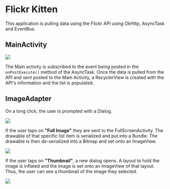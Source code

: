 # Flickr Kitten

This application is pulling data using the Flickr API using OkHttp, AsyncTask and EventBus.

## MainActivity

![](https://github.com/ssmobile/flicker-kitten-app/blob/master/screenshots/MainActivity.png?raw=true)

The Main activity is subscribed to the event being posted in the `onPostExecute()` method of the AsyncTask.
Once the data is pulled from the API and sent posted to the Main Activity, a RecyclerView is created with the API's information and the list is populated.

## ImageAdapter

On a long click, the user is prompted with a Dialog. 

![](https://github.com/ssmobile/flicker-kitten-app/blob/master/screenshots/DialogOptions.png?raw=true)

If the user taps on __"Full Image"__ they are sent to the FullScreenActivity.
The drawable of that specific list item is serialized and put into a Bundle.
The drawable is then de-serialized into a Bitmap and set onto an ImageView.

![](https://github.com/ssmobile/flicker-kitten-app/blob/master/screenshots/FullScreenActivity.png?raw=true)

If the user taps on __"Thumbnail"__, a new dialog opens. A layout to hold the image is inflated and the image is set onto an ImageView of that layout. Thus, the user can see a thumbnail of the image they selected.

![](https://github.com/ssmobile/flicker-kitten-app/blob/master/screenshots/DialogThumbnail.png)

